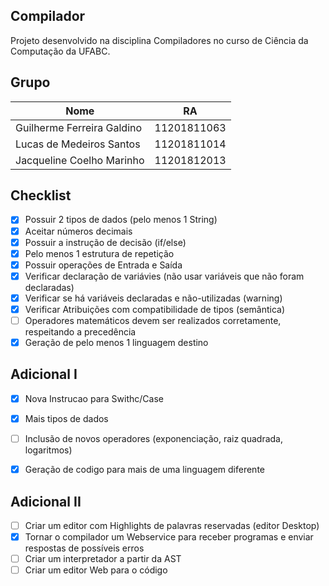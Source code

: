 
## Compilador
Projeto desenvolvido na disciplina Compiladores no curso de Ciência da Computação da UFABC.

## Grupo
<table> 
	<thead>
	<th>Nome</th>
	<th>RA</th>
	</thead>
	<tbody>
	<tr>
		<td>Guilherme Ferreira Galdino</td>
		<td>11201811063</td>
	</tr>
	<tr>
		<td>Lucas de Medeiros Santos</td>
		<td>11201811014</td>
	</tr>
	<tr>
		<td>Jacqueline Coelho Marinho</td>
		<td>11201812013</td>
	</tr>
	</tbody>
</table>
 
## Checklist
- [x] Possuir 2 tipos de dados (pelo menos 1 String)  
- [x] Aceitar números decimais
- [x] Possuir a instrução de decisão (if/else)
- [x] Pelo menos 1 estrutura de repetição
- [x] Possuir operações de Entrada e Saída
- [x] Verificar declaração de variávies (não usar variáveis que não foram declaradas)
- [x] Verificar se há variáveis declaradas e não-utilizadas (warning)
- [x] Verificar Atribuições com compatibilidade de tipos (semântica)
- [ ] Operadores matemáticos devem ser realizados corretamente, respeitando a precedência
- [x] Geração de pelo menos 1 linguagem destino

## Adicional I
- [x] Nova Instrucao para Swithc/Case
- [x] Mais tipos de dados
- [ ] Inclusão de novos operadores (exponenciação, raiz quadrada, logaritmos)
- [x] Geração de codigo para mais de uma linguagem diferente


## Adicional II
- [ ] Criar um editor com Highlights de palavras reservadas (editor Desktop)
- [x] Tornar o compilador um Webservice para receber programas e enviar respostas de possíveis erros
- [ ]  Criar um interpretador a partir da AST
- [ ]  Criar um editor Web para o código
